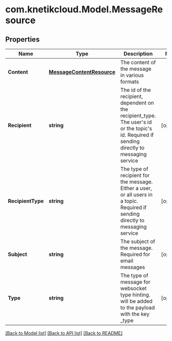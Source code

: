 # com.knetikcloud.Model.MessageResource
## Properties

Name | Type | Description | Notes
------------ | ------------- | ------------- | -------------
**Content** | [**MessageContentResource**](MessageContentResource.md) | The content of the message in various formats | 
**Recipient** | **string** | The id of the recipient, dependent on the recipient_type. The user&#39;s id or the topic&#39;s id. Required if sending directly to messaging service | [optional] 
**RecipientType** | **string** | The type of recipient for the message. Either a user, or all users in a topic. Required if sending directly to messaging service | [optional] 
**Subject** | **string** | The subject of the message. Required for email messages | [optional] 
**Type** | **string** | The type of message for websocket type hinting. will be added to the payload with the key _type | [optional] 

[[Back to Model list]](../README.md#documentation-for-models) [[Back to API list]](../README.md#documentation-for-api-endpoints) [[Back to README]](../README.md)

